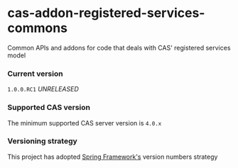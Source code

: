 cas-addon-registered-services-commons
=====================================

Common APIs and addons for code that deals with CAS' registered services model

### Current version
`1.0.0.RC1` *UNRELEASED*

### Supported CAS version
The minimum supported CAS server version is `4.0.x`

### Versioning strategy
This project has adopted [Spring Framework's](https://github.com/spring-projects/spring-build-gradle/wiki/Spring-project-versioning) version numbers strategy
